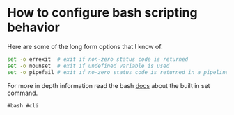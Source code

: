 # How to configure bash scripting behavior

Here are some of the long form options that I know of.

```bash
set -o errexit  # exit if non-zero status code is returned
set -o nounset  # exit if undefined variable is used
set -o pipefail # exit if no-zero status code is returned in a pipeline
```

For more in depth information read the bash [docs] about the built in
set command.

[docs]: https://www.gnu.org/software/bash/manual/html_node/The-Set-Builtin.html

    #bash #cli
